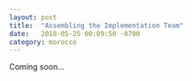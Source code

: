 ```yaml
---
layout: post
title:  "Assembling the Implementation Team"
date:   2018-05-25 00:09:50 -0700
category: morocco
---
```


Coming soon...